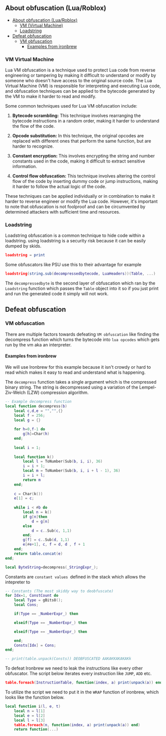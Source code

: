 ## About obfuscation (Lua/Roblox)

- [About obfuscation (Lua/Roblox)](#about-obfuscation)
  * [VM (Virtual Machine)](#vm-virtual-machine)
  * [Loadstring](#loadstring)
- [Defeat obfuscation](#defeat-obfuscation)
  * [VM obfuscation](#vm-obfuscation)
    + [Examples from ironbrew](#examples-from-ironbrew)

### VM Virtual Machine
Lua VM obfuscation is a technique used to protect Lua code from reverse engineering or tampering by making it difficult to understand or modify by someone who doesn't have access to the original source code. The Lua Virtual Machine (VM) is responsible for interpreting and executing Lua code, and obfuscation techniques can be applied to the bytecode generated by the VM to make it harder to read and modify.

Some common techniques used for Lua VM obfuscation include:

1.  **Bytecode scrambling:** This technique involves rearranging the bytecode instructions in a random order, making it harder to understand the flow of the code.
    
2.  **Opcode substitution:** In this technique, the original opcodes are replaced with different ones that perform the same function, but are harder to recognize.
    
3.  **Constant encryption:** This involves encrypting the string and number constants used in the code, making it difficult to extract sensitive information.
    
4.  **Control flow obfuscation:** This technique involves altering the control flow of the code by inserting dummy code or jump instructions, making it harder to follow the actual logic of the code.

These techniques can be applied individually or in combination to make it harder to reverse engineer or modify the Lua code. However, it's important to note that obfuscation is not foolproof and can be circumvented by determined attackers with sufficient time and resources.

### Loadstring
Loadstring obfuscation is a common technique to hide code within a loadstring. using loadstring is a security risk because it can be easily dumped by skids.
```lua
loadstring = print
```

Some obfuscators like PSU use this to their advantage for example
```lua
loadstring(string.sub(decompressedbytecode, LuaHeaders))(Table, ...)
```
The `decompressedbyte` is the second layer of obfuscation which ran by the ``Loadstring`` function which passes the `Table` object into it so if you just print and run the generated code it simply will not work.

## Defeat obfuscation

### VM obfuscation
There are multiple factors towards defeating `VM obfuscation` like finding the decompress function which turns the bytecode into `lua opcodes` which gets run by the vm aka an interpreter.

#### Examples from ironbrew 
We will use Ironbrew for this example because it isn't crowdy or hard to read which makes it easy to read and understand what is happening.

The `decompress` function takes a single argument which is the compressed binary string. The string is decompressed using a variation of the Lempel-Ziv-Welch (LZW) compression algorithm.
```lua
-- Example decompress function
local function decompress(b)
	local c,d,e = "","",{}
	local f = 256;
	local g = {}
	
	for h=0,f-1 do
		g[h]=Char(h)
	end;
	
	local i = 1;
	
	local function k()
		local l = ToNumber(Sub(b, i, i), 36)
		i = i + 1;
		local m = ToNumber(Sub(b, i, i + l - 1), 36)
		i = i + l;
		return m
	end;
	
	c = Char(k())
	e[1] = c;
	
	while i < #b do
		local n = k()
		if g[n]then
			d = g[n]
		else
			d = c..Sub(c, 1,1)
		end;
		g[f] = c..Sub(d, 1,1)
		e[#e+1], c, f = d, d , f + 1
	end;
	return table.concat(e)
end;

local ByteString=decompress(_StringExpr_);
```

Constants are `constant values `defined in the stack which allows the intepreter to 
```lua
-- Constants (The most skiddy way to deobfuscate)
for Idx=1, ConstCount do
	local Type = gBits8();
	local Cons;

	if(Type == _NumberExpr_) then

	elseif(Type == _NumberExpr_) then

	elseif(Type == _NumberExpr_) then

	end;
	Consts[Idx] = Cons;
end;

-- print(table.unpack(Consts)) DEOBFUSCATED AAKAKKAKAKAKk
```

To defeat Ironbrew we need to leak the instructions like every other obfuscator.
The script below iterates every instruction like `JUMP`, `ADD` etc.
```lua
table.foreach(InstructionTable, function(index, a) print(unpack(a)) end)
```

To utilize the script we need to put it in the `WRAP` function of ironbrew, which looks like the function below.
```lua
local function i(l, e, t)
	local n = l[1]
	local e = l[2]
	local l = l[3]
	table.foreach(n, function(index, a) print(unpack(a)) end)
	return function(...)
```
